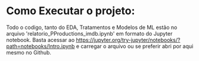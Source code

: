 # Como Executar o projeto:

Todo o codigo, tanto do EDA, Tratamentos e Modelos de ML estão no arquivo 'relatorio_PProductions_imdb.ipynb' em formato do Jupyter notebook. Basta acessar ao <url>https://jupyter.org/try-jupyter/notebooks/?path=notebooks/Intro.ipynb</url> e carregar o arquivo ou se preferir abri por aqui mesmo no Github.
